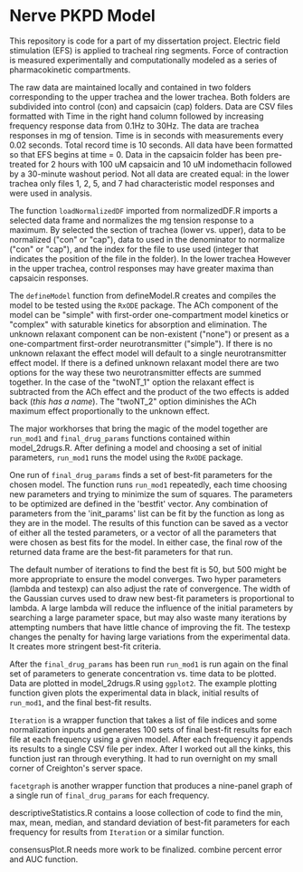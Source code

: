# Nerve PKPD Model

This repository is code for a part of my dissertation project.  Electric field stimulation (EFS) is applied to tracheal ring segments. Force of contraction is measured experimentally and computationally modeled as a series of pharmacokinetic compartments.

The raw data are maintained locally and contained in two folders corresponding to the upper trachea and the lower trachea. Both folders are subdivided into control (con) and capsaicin (cap) folders.  Data are CSV files formatted with Time in the right hand column followed by increasing frequency response data from 0.1Hz to 30Hz. The data are trachea responses in mg of tension. Time is in seconds with measurements every 0.02 seconds.  Total record time is 10 seconds.  All data have been formatted so that EFS begins at time = 0. Data in the capsaicin folder has been pre-treated for 2 hours with 100 uM capsaicin and 10 uM indomethacin followed by a 30-minute washout period.  Not all data are created equal: in the lower trachea only files 1, 2, 5, and 7 had characteristic model responses and were used in analysis.

The function `loadNormalizedDF` imported from normalizedDF.R imports a selected data frame and normalizes the mg tension response to a maximum. By selected the section of trachea (lower vs. upper), data to be normalized ("con" or "cap"), data to used in the denominator to normalize ("con" or "cap"), and the index for the file to use used (integer that indicates the position of the file in the folder). In the lower trachea However in the upper trachea, control responses may have greater maxima than capsaicin responses.

The `defineModel` function from defineModel.R creates and compiles the model to be tested using the `RxODE` package.  The ACh component of the model can be "simple" with first-order one-compartment model kinetics or "complex" with saturable kinetics for absorption and elimination. The unknown relaxant component can be non-existent ("none") or present as a one-compartment first-order neurotransmitter ("simple"). If there is no unknown relaxant the effect model will default to a single neurotransmitter effect model.  If there is a defined unknown relaxant model there are two options for the way these two neurotransmitter effects are summed together. In the case of the "twoNT_1" option the relaxant effect is subtracted from the ACh effect and the product of the two effects is added back (*this has a name*). The "twoNT_2" option diminishes the ACh maximum effect proportionally to the unknown effect.

The major workhorses that bring the magic of the model together are `run_mod1` and `final_drug_params` functions contained within model_2drugs.R. After defining a model and choosing a set of initial parameters, `run_mod1` runs the model using the `RxODE` package.

One run of `final_drug_params` finds a set of best-fit parameters for the chosen model.  The function runs `run_mod1` repeatedly, each time choosing new parameters and trying to minimize the sum of squares.  The parameters to be optimized are defined in the 'bestfit' vector. Any combination of parameters from the 'init_params' list can be fit by the function as long as they are in the model.  The results of this function can be saved as a vector of either all the tested parameters, or a vector of all the parameters that were chosen as best fits for the model. In either case, the final row of the returned data frame are the best-fit parameters for that run.

The default number of iterations to find the best fit is 50, but 500 might be more appropriate to ensure the model converges.  Two hyper parameters (lambda and testexp) can also adjust the rate of convergence.  The width of the Gaussian curves used to draw new best-fit parameters is proportional to lambda.  A large lambda will reduce the influence of the initial parameters by searching a large parameter space, but may also waste many iterations by attempting numbers that have little chance of improving the fit.  The testexp changes the penalty for having large variations from the experimental data.  It creates more stringent best-fit criteria.

After the `final_drug_params` has been run `run_mod1` is run again on the final set of parameters to generate concentration vs. time data to be plotted.  Data are plotted in model_2drugs.R using `ggplot2`. The example plotting function given plots the experimental data in black, initial results of `run_mod1`, and the final best-fit results.

`Iteration` is a wrapper function that takes a list of file indices and some normalization inputs and generates 100 sets of final best-fit results for each file at each frequency using a given model.   After each frequency it appends its results to a single CSV file per index. After I worked out all the kinks, this function just ran through everything.  It had to run overnight on my small corner of Creighton's server space.

`facetgraph` is another wrapper function that produces a nine-panel graph of a single run of `final_drug_params` for each frequency.

descriptiveStatistics.R contains a loose collection of code to find the min, max, mean, median, and standard deviation of best-fit parameters for each frequency for results from `Iteration` or a similar function.

consensusPlot.R needs more work to be finalized. combine percent error and AUC function. 

